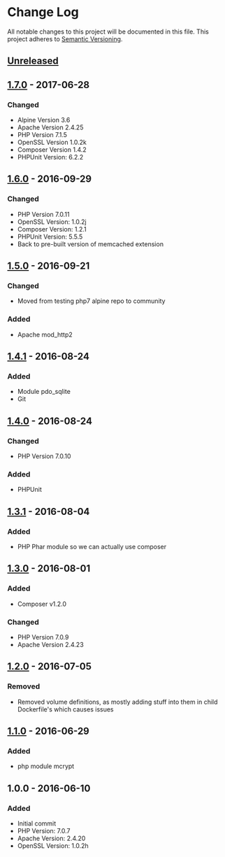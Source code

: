 # Change Log
All notable changes to this project will be documented in this file.
This project adheres to [Semantic Versioning](http://semver.org/).

## [Unreleased]

## [1.7.0] - 2017-06-28
### Changed
- Alpine Version 3.6
- Apache Version 2.4.25
- PHP Version 7.1.5 
- OpenSSL Version 1.0.2k
- Composer Version 1.4.2
- PHPUnit Version: 6.2.2

## [1.6.0] - 2016-09-29
### Changed
- PHP Version 7.0.11
- OpenSSL Version: 1.0.2j
- Composer Version: 1.2.1
- PHPUnit Version: 5.5.5
- Back to pre-built version of memcached extension

## [1.5.0] - 2016-09-21
### Changed
- Moved from testing php7 alpine repo to community

### Added
- Apache mod_http2

## [1.4.1] - 2016-08-24
### Added
- Module pdo_sqlite
- Git

## [1.4.0] - 2016-08-24
### Changed
- PHP Version 7.0.10

### Added
- PHPUnit

## [1.3.1] - 2016-08-04
### Added
- PHP Phar module so we can actually use composer

## [1.3.0] - 2016-08-01
### Added
- Composer v1.2.0

### Changed
- PHP Version 7.0.9
- Apache Version 2.4.23

## [1.2.0] - 2016-07-05
### Removed
- Removed volume definitions, as mostly adding stuff into them in child Dockerfile's which causes issues

## [1.1.0] - 2016-06-29
### Added
- php module mcrypt

## 1.0.0 - 2016-06-10
### Added
- Initial commit
- PHP Version: 7.0.7
- Apache Version: 2.4.20
- OpenSSL Version: 1.0.2h

[Unreleased]: https://github.com/p13eater/docker-apache-php/compare/v1.7.0...HEAD
[1.7.0]: https://github.com/p13eater/docker-apache-php/compare/v1.6.0...v1.7.0
[1.6.0]: https://github.com/p13eater/docker-apache-php/compare/v1.5.0...v1.6.0
[1.5.0]: https://github.com/p13eater/docker-apache-php/compare/v1.4.1...v1.5.0
[1.4.1]: https://github.com/p13eater/docker-apache-php/compare/v1.4.0...v1.4.1
[1.4.0]: https://github.com/p13eater/docker-apache-php/compare/v1.3.1...v1.4.0
[1.3.1]: https://github.com/p13eater/docker-apache-php/compare/v1.3.0...v1.3.1
[1.3.0]: https://github.com/p13eater/docker-apache-php/compare/v1.2.0...v1.3.0
[1.2.0]: https://github.com/p13eater/docker-apache-php/compare/v1.1.0...v1.2.0
[1.1.0]: https://github.com/p13eater/docker-apache-php/compare/v1.0.0...v1.1.0
